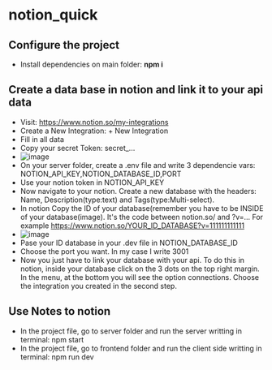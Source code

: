 # notion_quick
## Configure the project
- Install dependencies on main folder: **npm i** 

## Create a data base in notion and link it to your api data
- Visit: https://www.notion.so/my-integrations
- Create a New Integration: + New Integration 
- Fill in all data
- Copy your secret Token: secret_...
- ![image](https://user-images.githubusercontent.com/79333401/226271605-11640d90-0577-4601-8a13-ff2aa1058df2.png)
- On your server folder, create a .env file and write 3 dependencie vars: NOTION_API_KEY,NOTION_DATABASE_ID,PORT
- Use your notion token in NOTION_API_KEY
- Now navigate to your notion. Create a new database with the headers: Name, Description(type:text) and Tags(type:Multi-select). 
- In notion Copy the ID of your database(remember you have to be INSIDE of your database(image). It's the code between notion.so/ and ?v=... For example https://www.notion.so/YOUR_ID_DATABASE?v=111111111111
- ![image](https://user-images.githubusercontent.com/79333401/226272604-5ee06d9a-ed77-4c8b-82ec-f16b0d9e2f58.png)
- Pase your ID database in your .dev file in NOTION_DATABASE_ID
- Choose the port you want. In my case I write 3001
- Now you just have to link your database with your api. To do this in notion, inside your database click on the 3 dots on the top right margin. In the menu, at the bottom you will see the option connections. Choose the integration you created in the second step.

## Use Notes to notion
- In the project file, go to server folder and run the server writting in terminal: npm start
- In the project file, go to frontend folder and run the client side writting in terminal: npm run dev



